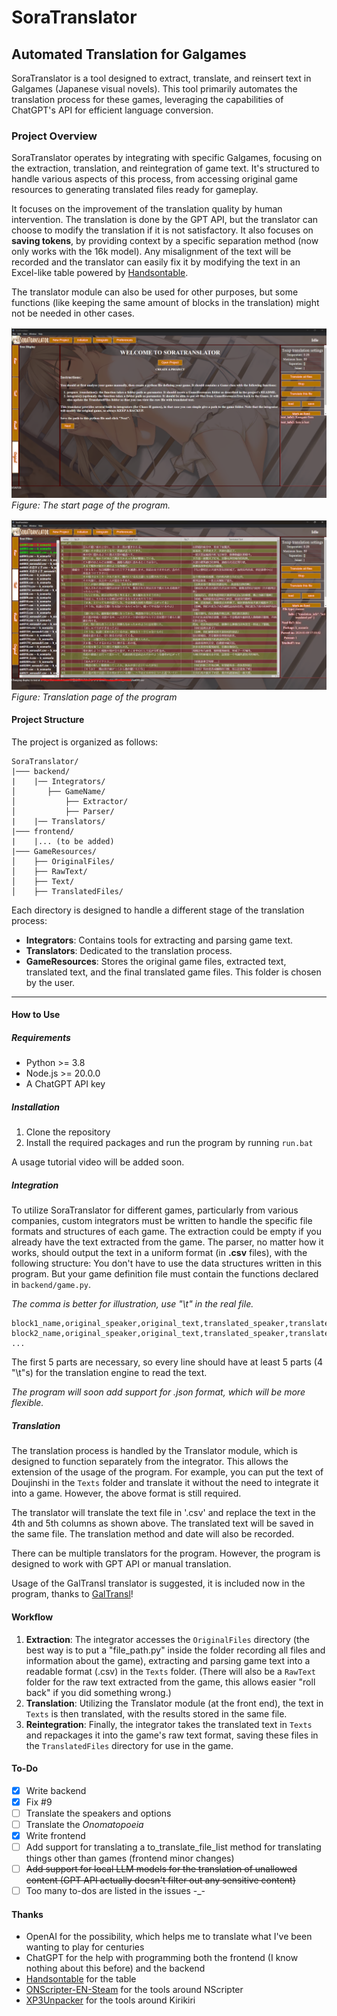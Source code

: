# SoraTranslator
## Automated Translation for Galgames

SoraTranslator is a tool designed to extract, translate, and reinsert text in Galgames (Japanese visual novels). This tool primarily automates the translation process for these games, leveraging the capabilities of ChatGPT's API for efficient language conversion.

### Project Overview

SoraTranslator operates by integrating with specific Galgames, focusing on the extraction, translation, and reintegration of game text. It's structured to handle various aspects of this process, from accessing original game resources to generating translated files ready for gameplay.

It focuses on the improvement of the translation quality by human intervention. The translation is done by the GPT API, but the translator can choose to modify the translation if it is not satisfactory. It also focuses on **saving tokens**, by providing context by a specific separation method (now only works with the 16k model). Any misalignment of the text will be recorded and the translator can easily fix it by modifying the text in an Excel-like table powered by [Handsontable](https://handsontable.com/).

The translator module can also be used for other purposes, but some functions (like keeping the same amount of blocks in the translation) might not be needed in other cases.

![Start page](docs/figs/start_page.png)
*Figure: The start page of the program.*

![Translation page](docs/figs/translation_page.png)
*Figure: Translation page of the program*

#### Project Structure

The project is organized as follows:

```
SoraTranslator/
|─── backend/
|    |── Integrators/
│       ├── GameName/
│           ├── Extractor/
│           ├── Parser/
|    |── Translators/
|─── frontend/
|    |... (to be added)
|─── GameResources/
│    ├── OriginalFiles/
│    ├── RawText/
│    ├── Text/
│    ├── TranslatedFiles/
```

Each directory is designed to handle a different stage of the translation process:

- **Integrators**: Contains tools for extracting and parsing game text.
- **Translators**: Dedicated to the translation process.
- **GameResources**: Stores the original game files, extracted text, translated text, and the final translated game files. This folder is chosen by the user.

---

#### How to Use

##### Requirements
- Python >= 3.8
- Node.js >= 20.0.0
- A ChatGPT API key

##### Installation
1. Clone the repository
2. Install the required packages and run the program by running `run.bat`

A usage tutorial video will be added soon.

##### Integration
To utilize SoraTranslator for different games, particularly from various companies, custom integrators must be written to handle the specific file formats and structures of each game.
The extraction could be empty if you already have the text extracted from the game.
The parser, no matter how it works, should output the text in a uniform format (in **.csv** files), with the following structure:
You don't have to use the data structures written in this program. But your game definition file must contain the functions declared in `backend/game.py`.

*The comma is better for illustration, use "\t" in the real file.*
```
block1_name,original_speaker,original_text,translated_speaker,translated_text,is_translated,translation_date,translation_method
block2_name,original_speaker,original_text,translated_speaker,translated_text,is_translated,translation_date,translation_method
...
```

The first 5 parts are necessary, so every line should have at least 5 parts (4 "\t"s) for the translation engine to read the text.

*The program will soon add support for .json format, which will be more flexible.*

##### Translation
The translation process is handled by the Translator module, which is designed to function separately from the integrator. This allows the extension of the usage of the program. For example, you can put the text of Doujinshi in the `Texts` folder and translate it without the need to integrate it into a game. However, the above format is still required.

The translator will translate the text file in '.csv' and replace the text in the 4th and 5th columns as shown above. The translated text will be saved in the same file. The translation method and date will also be recorded.

There can be multiple translators for the program. However, the program is designed to work with GPT API or manual translation.

Usage of the GalTransl translator is suggested, it is included now in the program, thanks to [GalTransl](https://github.com/xd2333/GalTransl)!


#### Workflow

1. **Extraction**: The integrator accesses the `OriginalFiles` directory (the best way is to put a "file_path.py" inside the folder recording all files and information about the game), extracting and parsing game text into a readable format (.csv) in the `Texts` folder. (There will also be a `RawText` folder for the raw text extracted from the game, this allows easier "roll back" if you did something wrong.)
2. **Translation**: Utilizing the Translator module (at the front end), the text in `Texts` is then translated, with the results stored in the same file.
3. **Reintegration**: Finally, the integrator takes the translated text in `Texts` and repackages it into the game's raw text format, saving these files in the `TranslatedFiles` directory for use in the game.

#### To-Do
- [x] Write backend
- [x] Fix #9
- [ ] Translate the speakers and options
- [ ] Translate the *Onomatopoeia*
- [x] Write frontend
- [ ] Add support for translating a to_translate_file_list method for translating things other than games (frontend minor changes)
- [ ] ~~Add support for local LLM models for the translation of unallowed content (GPT API actually doesn't filter out any sensitive content)~~
- [ ] Too many to-dos are listed in the issues -_-

#### Thanks
- OpenAI for the possibility, which helps me to translate what I've been wanting to play for centuries
- ChatGPT for the help with programming both the frontend (I know nothing about this before) and the backend
- [Handsontable](https://handsontable.com/) for the table
- [ONScripter-EN-Steam](https://github.com/GoldbarGames/ONScripter-EN-Steam) for the tools around NScripter
- [XP3Unpacker](Unknown) for the tools around Kirikiri
